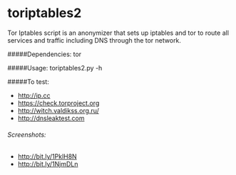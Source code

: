 # toriptables2
Tor Iptables script is an anonymizer that sets up iptables and tor to route all services and traffic including DNS through the tor network.

#####Dependencies:
tor

#####Usage:
toriptables2.py -h

#####To test:
* http://ip.cc
* https://check.torproject.org
* http://witch.valdikss.org.ru/
* http://dnsleaktest.com

###### Screenshots:
* http://bit.ly/1PklH8N
* http://bit.ly/1NjmDLn
